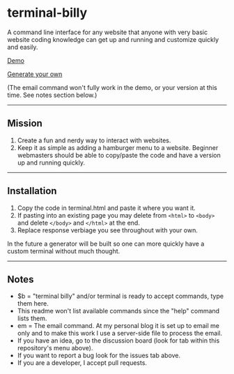 # terminal-billy

A command line interface for any website that anyone with very basic website coding knowledge can get up and running and customize quickly and easily.

[Demo](https://zerosonesfun.github.io/terminal-billy/terminal.html)

[Generate your own](https://zerosonesfun.github.io/terminal-billy/generator.html)

(The email command won't fully work in the demo, or your version at this time. See notes section below.)

---

## Mission
1. Create a fun and nerdy way to interact with websites.
2. Keep it as simple as adding a hamburger menu to a website. Beginner webmasters should be able to copy/paste the code and have a version up and running quickly.

---

## Installation
1. Copy the code in terminal.html and paste it where you want it.
2. If pasting into an existing page you may delete from `<html>` to `<body>` and delete `</body>` and `</html>` at the end.
3. Replace response verbiage you see throughout with your own.

In the future a generator will be built so one can more quickly have a custom terminal without much thought.

---

## Notes

- $b = "terminal billy" and/or terminal is ready to accept commands, type them here.
- This readme won't list available commands since the "help" command lists them.
- em = The email command. At my personal blog it is set up to email me only and to make this work I use a server-side file to process the email.
- If you have an idea, go to the discussion board (look for tab within this repository's menu above).
- If you want to report a bug look for the issues tab above.
- If you are a developer, I accept pull requests.
